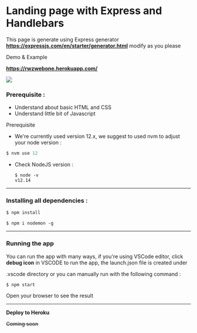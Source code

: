 



# Landing page with Express and Handlebars

This page is generate using Express generator **https://expressjs.com/en/starter/generator.html** modify as you please

Demo & Example

**https://rwzwebone.herokuapp.com/**

![](https://serving.photos.photobox.com/06050507f86d218972982af6226673d604a4849d5b3d24a5fa7f88d373909ad1761677fd.jpg)

### Prerequisite :

- Understand about basic HTML and CSS
- Understand little bit of Javascript

Prerequisite

-  We're currently used version 12.x, we suggest to used nvm to adjust your node version :

  ```javascript
  $ nvm use 12
  ```

- Check NodeJS version :

  ```
  $ node -v
  v12.14
  ```

------

### Installing all dependencies :

```javascript
$ npm install
```

```
$ npm i nodemon -g 
```

------

### Running the app

You can run the app with many ways, if you're using VSCode editor, click **debug icon** in VSCODE to run the app, the launch.json file is created under 

.vscode directory or you can manually run with the following command :

```
$ npm start
```

Open your browser to see the result

[](http://127.0.0.1:3000)

------

**Deploy to Heroku**

~~Coming soon~~
